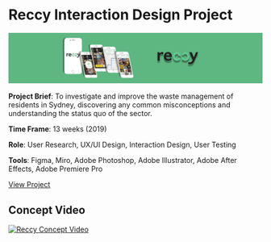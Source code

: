 # Reccy Interaction Design Project

[![Reccy Banner](https://raw.githubusercontent.com/des-ant/2019_UI_Reccy/master/img/banner.png)](https://des-ant.github.io/2019_UI_Reccy/index.html
"Reccy Project")

**Project Brief**: To investigate and improve the waste management of residents in Sydney, discovering any common misconceptions and understanding the status quo of the sector.

**Time Frame**: 13 weeks (2019)

**Role**: User Research, UX/UI Design, Interaction Design, User Testing

**Tools**: Figma, Miro, Adobe Photoshop, Adobe Illustrator, Adobe After Effects, Adobe Premiere Pro

[View Project](https://des-ant.github.io/2019_UI_Reccy/index.html)

## Concept Video
[![Reccy Concept
Video](http://img.youtube.com/vi/hE6L-oyzkiM/0.jpg)](http://www.youtube.com/watch?v=hE6L-oyzkiM
"Reccy Concept Video")